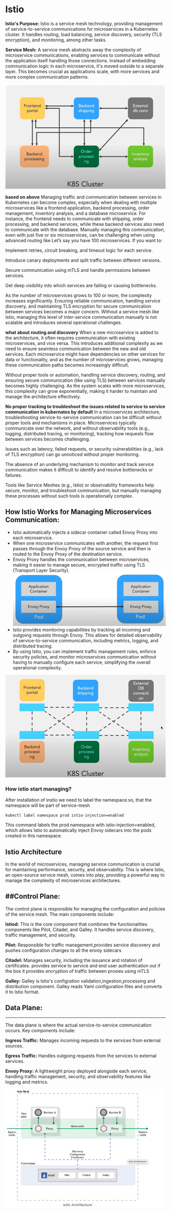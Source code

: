 # Istio

**Istio's Purpose:** Istio is a service mesh technology, providing management of service-to-service communications for microservices in a Kubernetes cluster. It handles routing, load balancing, service discovery, security (TLS encryption), and monitoring, among other tasks.

**Service Mesh:** A service mesh abstracts away the complexity of microservice communications, enabling services to communicate without the application itself handling those connections. Instead of embedding communication logic in each microservice, it's moved outside to a separate layer. This becomes crucial as applications scale, with more services and more complex communication patterns.

![Screenshot](k8sarck.png)

**based on above**
Managing traffic and communication between services in Kubernetes can become complex, especially when dealing with multiple microservices like a frontend application, backend processing, order management, inventory analysis, and a database microservice. For instance, the frontend needs to communicate with shipping, order processing, and backend services, while these backend services also need to communicate with the database. Manually managing this communication, even with just five or six microservices, can be challenging when using advanced routing like Let’s say you have 100 microservices. If you want to:

Implement retries, circuit breaking, and timeout logic for each service.

Introduce canary deployments and split traffic between different versions.

Secure communication using mTLS and handle permissions between services.

Get deep visibility into which services are failing or causing bottlenecks.

As the number of microservices grows to 100 or more, the complexity increases significantly. Ensuring reliable communication, handling service discovery, and maintaining TLS encryption for secure communication between services becomes a major concern. Without a service mesh like Istio, managing this level of inter-service communication manually is not scalable and introduces several operational challenges.

**what about routing and discovery** When a new microservice is added to the architecture, it often requires communication with existing microservices, and vice versa. This introduces additional complexity as we need to ensure seamless communication between the new and old services. Each microservice might have dependencies on other services for data or functionality, and as the number of microservices grows, managing these communication paths becomes increasingly difficult.

Without proper tools or automation, handling service discovery, routing, and ensuring secure communication (like using TLS) between services manually becomes highly challenging. As the system scales with more microservices, this complexity can grow exponentially, making it harder to maintain and manage the architecture effectively.

**No proper tracking to troubleshoot the issues related to service to service communication in kubernates by default**
In a microservices architecture, troubleshooting service-to-service communication can be difficult without proper tools and mechanisms in place.
Microservices typically communicate over the network, and without observability tools (e.g., logging, distributed tracing, or monitoring), tracking how requests flow between services becomes challenging.

Issues such as latency, failed requests, or security vulnerabilities (e.g., lack of TLS encryption) can go unnoticed without proper monitoring.

The absence of an underlying mechanism to monitor and track service communication makes it difficult to identify and resolve bottlenecks or failures.

Tools like Service Meshes (e.g., Istio) or observability frameworks help secure, monitor, and troubleshoot communication, but manually managing these processes without such tools is operationally complex.

## How Istio Works for Managing Microservices Communication:

* Istio automatically injects a sidecar container called Envoy Proxy into each microservice.
* When one microservice communicates with another, the request first passes through the Envoy Proxy of the source service and then is routed to the Envoy Proxy of the destination service.
* Envoy Proxy handles the communication between microservices, making it easier to manage secure, encrypted traffic using TLS (Transport Layer Security).
![Screenshot](envoy_proxy.png)
* Istio provides monitoring capabilities by tracking all incoming and outgoing requests through Envoy. This allows for detailed observability of service-to-service communication, including metrics, logging, and distributed tracing.
* By using Istio, you can implement traffic management rules, enforce security policies, and monitor microservices communication without having to manually configure each service, simplifying the overall operational complexity.

![Screenshot](istio.png)

### How istio start managing?
After installation of instio we need to label the namespace.so, that the namespace will be part of service-mesh
```
kubectl label namespace prod istio-injection=enabled
```
This command labels the prod namespace with istio-injection=enabled, which allows Istio to automatically inject Envoy sidecars into the pods created in this namespace.

## Istio Architecture
In the world of microservices, managing service communication is crucial for maintaining performance, security, and observability. This is where Istio, an open-source service mesh, comes into play, providing a powerful way to manage the complexity of microservices architectures.

##Control Plane:
----------------
The control plane is responsible for managing the configuration and policies of the service mesh. The main components include:

**Istiod:** This is the core component that combines the functionalities components like Pilot, Citadel, and Galley. It handles service discovery, traffic management, and security.

**Pilot:** Responsible for traffic management,provides service discovery and pushes configuration changes to all the envoy sidecars

**Citadel:** Manages security, including the issuance and rotation of certificates.
provides service to service and end user authentication out if the box it provides encryption of traffic between proxies using mTLS

**Galley:** Galley is Istio's configration validation,ingestion,processing and distribution component. Galley reads Yaml configuration files and converts it to Istio format.

## Data Plane:
------------
The data plane is where the actual service-to-service communication occurs. Key components include:

**Ingress Traffic:** Manages incoming requests to the services from external sources.

**Egress Traffic:** Handles outgoing requests from the services to external services.

**Envoy Proxy:** A lightweight proxy deployed alongside each service, handling traffic management, security, and observability features like logging and metrics.

![Screenshot](istioarch.png)
